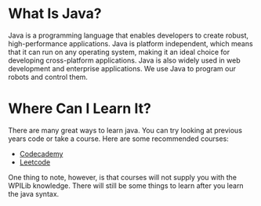 # What Is Java?
Java is a programming language that enables developers to create robust, high-performance applications. Java is platform independent, which means that it can run on any operating system, making it an ideal choice for developing cross-platform applications. Java is also widely used in web development and enterprise applications. We use Java to program our robots and control them.
# Where Can I Learn It?
There are many great ways to learn java. You can try looking at previous years code or take a course. Here are some recommended courses:
- [Codecademy](https://www.codecademy.com/learn/learn-java)
- [Leetcode](https://leetcode.com)

One thing to note, however, is that courses will not supply you with the WPILib knowledge. There will still be some things to learn after you learn the java syntax.
